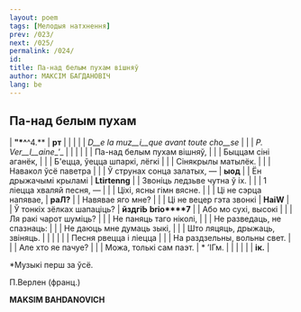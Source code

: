 ```yaml
---
layout: poem
tags: [Мелодыя натхнення]
prev: /023/
next: /025/
permalink: /024/
id: 
title: Па-над белым пухам вішняў
author: МАКСІМ БАГДАНОВІЧ
lang: be
---
```



 
## Па-над белым пухам
| **"*^**^4.** | **рт** |
|     |     |
| _D__e_  _la_ _muz__i__que avant toute cho__se_ |     |
| _P. Ver__l__aine__’_ |     |
|     |     |
| Па-над белым пухам вішняў, |     |
| Быццам сіні аганёк, |     |
| Б'ецца, ўецца шпаркі, лёгкі |     |
| Сінякрылы матылёк. |     |
| Навакол ўсё паветра |     |
| Ў струнах сонца залатых, — | **ыод** |
| Ён дрыжачымі крыламі | **Ltirtenng** |
| Звоніць ледзьве чутна ў іх. |     |
| 1 ліецца хваляй песня, — |     |
| Ціхі, ясны гімн вясне. |     |
| Ці не сэрца напявае, | **раЛ?** |
| Навявае яго мне? |     |
| Ці не вецер гэта звонкі | **HaiW** |
| Ў тонкіх зёлках шапаціць? | **йздгіЬ** **brio****7** |
| Або мо сухі, высокі |     |
| Ля ракі чарот шуміць? |     |
| He паняць таго ніколі, |     |
| He разведаць, не спазнаць: |     |
| He даюць мне думаць зыкі, |     |
| Што ляцяць, дрыжаць, звіняць. |     |
|     |     |
| Песня рвецца і ліецца |     |
| На раздзельны, вольны свет. |     |
| Але хто яе пачуе? |     |
| Можа, толькі сам паэт. | *  ’ІГм. |
|     |     |
|     | **ік.** |

*Музыкі перш за ўсё.

П.Верлен (франц.)

**MAKSIM  BAHDANOVICH**
